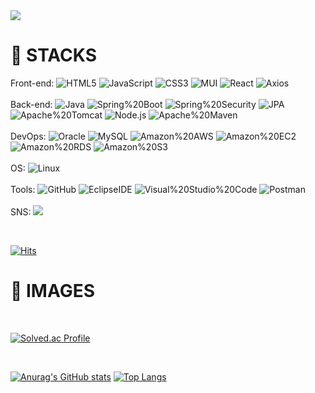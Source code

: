 <img src="https://capsule-render.vercel.app/api?type=slice&amp;color=auto&amp;height=200&amp;text=WelCome&amp;fontAlign=70&amp;rotate=13&amp;fontAlignY=25&amp;desc=Uno0306's%20Github&amp;descAlign=70.&amp;descAlignY=44" style="max-width: 100%;">


# :green_book: STACKS

Front-end: 
![HTML5](https://img.shields.io/badge/HTML5-E34F26.svg?&style=flat&logo=HTML5&logoColor=white)
![JavaScript](https://img.shields.io/badge/JavaScript-F7DF1E.svg?&style=flat&logo=JavaScript&logoColor=white)
![CSS3](https://img.shields.io/badge/CSS-1572B6.svg?&style=flat&logo=CSS3&logoColor=white)
![MUI](https://img.shields.io/badge/MUI-007FFF.svg?&style=flat&logo=MUI&logoColor=white)
<span> </span>
![React](https://img.shields.io/badge/React-61DAFB.svg?&style=flat&logo=React&logoColor=white)
![Axios](https://img.shields.io/badge/Axios-5A29E4.svg?&style=flat&logo=Axios&logoColor=white)
<br>
<br>
Back-end: 
![Java](https://img.shields.io/badge/Java-A5915F.svg?&style=flat&logo=CoffeeScript&logoColor=white)
![Spring%20Boot](https://img.shields.io/badge/Spring%20Boot-6DB33F.svg?&style=flat&logo=Spring%20Boot&logoColor=white)
![Spring%20Security](https://img.shields.io/badge/Spring%20Security-6DB33F.svg?&style=flat&logo=Spring%20Security&logoColor=white)
![JPA](https://img.shields.io/badge/JPA-000000.svg?&style=flat)
![Apache%20Tomcat](https://img.shields.io/badge/Apache%20Tomcat-F8DC75.svg?&style=flat&logo=Apache%20Tomcat&logoColor=white)
![Node.js](https://img.shields.io/badge/Node.js-339933.svg?&style=flat&logo=Node.js&logoColor=white)
![Apache%20Maven](https://img.shields.io/badge/Apache%20Maven-C71A36.svg?&style=flat&logo=Apache%20Maven&logoColor=white)
<br>
<br>
DevOps: 
![Oracle](https://img.shields.io/badge/Oracle-F80000.svg?&style=flat&logo=Oracle&logoColor=white)
![MySQL](https://img.shields.io/badge/MySQL-4479A1.svg?&style=flat&logo=MySQL&logoColor=white)
![Amazon%20AWS](https://img.shields.io/badge/Amazon%20AWS-232F3E.svg?&style=flat&logo=Amazon%20AWS&logoColor=white)
![Amazon%20EC2](https://img.shields.io/badge/Amazon%20EC2-FF9900.svg?&style=flat&logo=Amazon%20EC2&logoColor=white)
![Amazon%20RDS](https://img.shields.io/badge/Amazon%20RDS-527FFF.svg?&style=flat&logo=Amazon%20RDS&logoColor=white)
![Amazon%20S3](https://img.shields.io/badge/Amazon%20S3-569A31.svg?&style=flat&logo=Amazon%20S3&logoColor=white)
<br>
<br>
OS: 
![Linux](https://img.shields.io/badge/Linux-FCC624.svg?&style=flat&logo=Linux&logoColor=white)
<br>
<br>
Tools: 
![GitHub](https://img.shields.io/badge/GitHub-181717.svg?&style=flat&logo=GitHub&logoColor=white)
![EclipseIDE](https://img.shields.io/badge/Eclipse%20IDE-2C2255.svg?&style=flat&logo=EclipseIDE&logoColor=white)
![Visual%20Studio%20Code](https://img.shields.io/badge/Visual%20Studio%20Code-007ACC.svg?&style=flat&logo=Visual%20Studio%20Code&logoColor=white)
![Postman](https://img.shields.io/badge/Postman-FF6C37.svg?&style=flat&logo=Postman&logoColor=white)
<br>
<br>
SNS: 
  <a href="https://blog.naver.com/study2code" target="_blank" rel="noopener">
    <img src="https://img.shields.io/badge/Blog-03C75A.svg?&style=flat&logo=Naver&logoColor=white"/>
  </a>


<br>

[![Hits](https://hits.seeyoufarm.com/api/count/incr/badge.svg?url=https%3A%2F%2Fgithub.com%2FUno0306&count_bg=%2379C83D&title_bg=%23555555&icon=github.svg&icon_color=%23E7E7E7&title=Github&edge_flat=false)](https://hits.seeyoufarm.com)
# :orange_book: IMAGES
<div>
  <br>
  
  
  [![Solved.ac Profile](http://mazassumnida.wtf/api/v2/generate_badge?boj=zion6878)](https://solved.ac/zion6878/)

  <br>

  [![Anurag's GitHub stats](https://github-readme-stats.vercel.app/api?username=Uno0306)](https://github.com/Uno0306/github-readme-stats)
  [![Top Langs](https://github-readme-stats.vercel.app/api/top-langs/?username=Uno0306)](https://github.com/Uno0306/github-readme-stats) 


</div>

